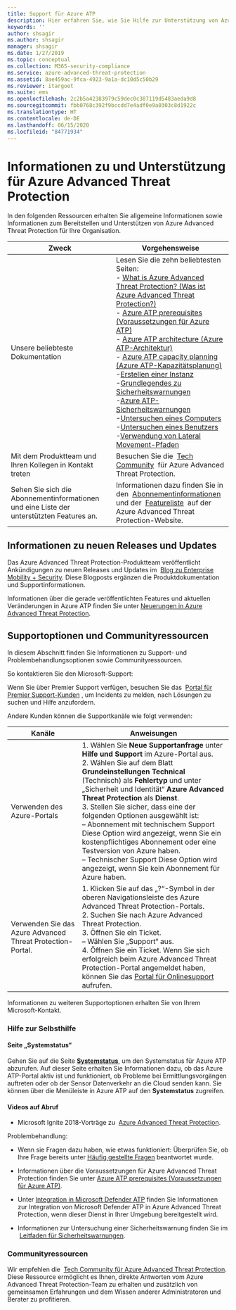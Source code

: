```yaml
---
title: Support für Azure ATP
description: Hier erfahren Sie, wie Sie Hilfe zur Unterstützung von Azure ATP erhalten.
keywords: ''
author: shsagir
ms.author: shsagir
manager: shsagir
ms.date: 1/27/2019
ms.topic: conceptual
ms.collection: M365-security-compliance
ms.service: azure-advanced-threat-protection
ms.assetid: 8ae459ac-9fca-4923-9a1a-dc10d5c50b29
ms.reviewer: itargoet
ms.suite: ems
ms.openlocfilehash: 2c2b5a42383979c59dec0c387119d5483aeda9d8
ms.sourcegitcommit: fbb0768c392f9bccdd7e4adf0e9a0303c8d1922c
ms.translationtype: HT
ms.contentlocale: de-DE
ms.lasthandoff: 06/15/2020
ms.locfileid: "84771934"
---
```

# <a name="azure-advanced-threat-protection-information-and-support"></a>Informationen zu und Unterstützung für Azure Advanced Threat Protection 


In den folgenden Ressourcen erhalten Sie allgemeine Informationen sowie Informationen zum Bereitstellen und Unterstützen von Azure Advanced Threat Protection für Ihre Organisation.

|Zweck|Vorgehensweise|
|----|----|
|Unsere beliebteste Dokumentation|Lesen Sie die zehn beliebtesten Seiten:<br>- [What is Azure Advanced Threat Protection? (Was ist Azure Advanced Threat Protection?)](what-is-atp.md)<br>- [Azure ATP prerequisites (Voraussetzungen für Azure ATP)](atp-prerequisites.md)<br>- [Azure ATP architecture (Azure ATP-Architektur)](atp-architecture.md)<br>- [Azure ATP capacity planning (Azure ATP-Kapazitätsplanung)](atp-capacity-planning.md)<br>-[Erstellen einer Instanz](install-atp-step1.md)<br>-[Grundlegendes zu Sicherheitswarnungen](understanding-security-alerts.md)<br>-[Azure ATP-Sicherheitswarnungen](suspicious-activity-guide.md)<br>-[Untersuchen eines Computers](investigate-a-computer.md)<br>-[Untersuchen eines Benutzers](investigate-a-user.md)<br>-[Verwendung von Lateral Movement-Pfaden](investigate-lateral-movement-path.md)
|Mit dem Produktteam und Ihren Kollegen in Kontakt treten|Besuchen Sie die  [Tech Community](https://techcommunity.microsoft.com/t5/Azure-Advanced-Threat-Protection/bd-p/AzureAdvancedThreatProtection)  für Azure Advanced Threat Protection.|
|Sehen Sie sich die Abonnementinformationen und eine Liste der unterstützten Features an.|Informationen dazu finden Sie in den  [Abonnementinformationen](https://www.microsoft.com/cloud-platform/azure-information-protection-pricing)  und der  [Featureliste](https://www.microsoft.com/cloud-platform/azure-information-protection-features)  auf der Azure Advanced Threat Protection-Website.|

## <a name="information-about-new-releases-and-updates"></a>Informationen zu neuen Releases und Updates

Das Azure Advanced Threat Protection-Produktteam veröffentlicht Ankündigungen zu neuen Releases und Updates im  [Blog zu Enterprise Mobility + Security](https://cloudblogs.microsoft.com/enterprisemobility/author/microsoft-advanced-threat-analytics-team/).
Diese Blogposts ergänzen die Produktdokumentation und Supportinformationen.

Informationen über die gerade veröffentlichten Features und aktuellen Veränderungen in Azure ATP finden Sie unter [Neuerungen in Azure Advanced Threat Protection](atp-whats-new.md).

## <a name="support-options-and-community-resources"></a>Supportoptionen und Communityressourcen

In diesem Abschnitt finden Sie Informationen zu Support- und Problembehandlungsoptionen sowie Communityressourcen.

So kontaktieren Sie den Microsoft-Support:

Wenn Sie über Premier Support verfügen, besuchen Sie das  [Portal für Premier Support-Kunden](https://premier.microsoft.com/) , um Incidents zu melden, nach Lösungen zu suchen und Hilfe anzufordern.

Andere Kunden können die Supportkanäle wie folgt verwenden:

| Kanäle|Anweisungen|
|------|-----|
|Verwenden des Azure-Portals|1. Wählen Sie **Neue Supportanfrage** unter **Hilfe und Support** im Azure-Portal aus. <br>2. Wählen Sie auf dem Blatt **Grundeinstellungen** **Technical** (Technisch) als **Fehlertyp** und unter „Sicherheit und Identität“ **Azure Advanced Threat Protection** als **Dienst**. <br>3. Stellen Sie sicher, dass eine der folgenden Optionen ausgewählt ist:<br>– Abonnement mit technischem Support Diese Option wird angezeigt, wenn Sie ein kostenpflichtiges Abonnement oder eine Testversion von Azure haben.<br>– Technischer Support Diese Option wird angezeigt, wenn Sie kein Abonnement für Azure haben.|
|Verwenden Sie das Azure Advanced Threat Protection-Portal.| 1. Klicken Sie auf das „?“-Symbol in der oberen Navigationsleiste des Azure Advanced Threat Protection-Portals.<br>2. Suchen Sie nach Azure Advanced Threat Protection.<br>3. Öffnen Sie ein Ticket.<br>– Wählen Sie „Support“ aus.<br>4. Öffnen Sie ein Ticket. Wenn Sie sich erfolgreich beim Azure Advanced Threat Protection-Portal angemeldet haben, können Sie das [Portal für Onlinesupport](https://support.microsoft.com/assistedsupportproducts) aufrufen. |

Informationen zu weiteren Supportoptionen erhalten Sie von Ihrem Microsoft-Kontakt.

### <a name="self-help"></a>Hilfe zur Selbsthilfe

#### <a name="system-status-page"></a>Seite „Systemstatus“

Gehen Sie auf die Seite [**Systemstatus**](https://health.atp.azure.com/), um den Systemstatus für Azure ATP abzurufen. Auf dieser Seite erhalten Sie Informationen dazu, ob das Azure ATP-Portal aktiv ist und funktioniert, ob Probleme bei Ermittlungsvorgängen auftreten oder ob der Sensor Datenverkehr an die Cloud senden kann. Sie können über die Menüleiste in Azure ATP auf den **Systemstatus** zugreifen.

#### <a name="on-demand-videos"></a>Videos auf Abruf

- Microsoft Ignite 2018-Vorträge zu  [Azure Advanced Threat Protection](https://myignite.techcommunity.microsoft.com/sessions?t=%257B%2522from%2522%253A%25222018-09-23T08%253A00%253A00-04%253A00%2522%252C%2522to%2522%253A%25222018-09-28T19%253A00%253A00-04%253A00%2522%257D&q=azure%2520advanced%2520threat%2520protection#ignite-html-anchor).

Problembehandlung:

- Wenn sie Fragen dazu haben, wie etwas funktioniert: Überprüfen Sie, ob Ihre Frage bereits unter [Häufig gestellte Fragen](atp-technical-faq.md) beantwortet wurde.

- Informationen über die Voraussetzungen für Azure Advanced Threat Protection finden Sie unter [Azure ATP prerequisites (Voraussetzungen für Azure ATP)](atp-prerequisites.md).

- Unter [Integration in Microsoft Defender ATP](integrate-wd-atp.md) finden Sie Informationen zur Integration von Microsoft Defender ATP in Azure Advanced Threat Protection, wenn dieser Dienst in Ihrer Umgebung bereitgestellt wird.

- Informationen zur Untersuchung einer Sicherheitswarnung finden Sie im  [Leitfaden für Sicherheitswarnungen](suspicious-activity-guide.md).

### <a name="community-resources"></a>Communityressourcen

Wir empfehlen die  [Tech Community für Azure Advanced Threat Protection](https://aka.ms/azureatpcommunity). Diese Ressource ermöglicht es Ihnen, direkte Antworten vom Azure Advanced Threat Protection-Team zu erhalten und zusätzlich von gemeinsamen Erfahrungen und dem Wissen anderer Administratoren und Berater zu profitieren.
